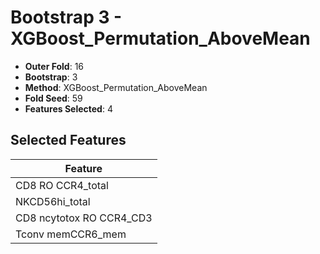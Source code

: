 # Bootstrap 3 - XGBoost_Permutation_AboveMean

- **Outer Fold**: 16
- **Bootstrap**: 3
- **Method**: XGBoost_Permutation_AboveMean
- **Fold Seed**: 59
- **Features Selected**: 4

## Selected Features

| Feature |
|---------|
| CD8 RO CCR4_total |
| NKCD56hi_total |
| CD8 ncytotox RO CCR4_CD3 |
| Tconv memCCR6_mem |
